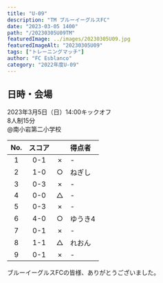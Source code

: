 ```yaml
---
title: "U-09"
description: "TM ブルーイーグルスFC"
date: "2023-03-05 1400"
path: "/20230305U09TM"
featuredImage: ../images/20230305U09.jpg
featuredImageAlt: "20230305U09"
tags: ["トレーニングマッチ"]
author: "FC Esblanco"
category: "2022年度U-09"
---
```


## 日時・会場

2023年3月5日（日）14:00キックオフ<br>
8人制15分<br>
@南小岩第二小学校

| No.| スコア |   | 得点者  |
|:--:|:------:|:-:|:--------|
| 1  | 0-1 | × |-|
| 2  | 1-0 | ○ |ねぎし|
| 3  | 0-3 | × |-|
| 4  | 0-0 | △ |-|
| 5  | 0-3 |× |-|
| 6  | 4-0 | ○ |ゆうき4|
| 7  | 0-1 | ×|-|
| 8  | 1-1 | △|れおん|
| 9  | 0-1 | ×|-|


ブルーイーグルスFCの皆様、ありがとうございました。